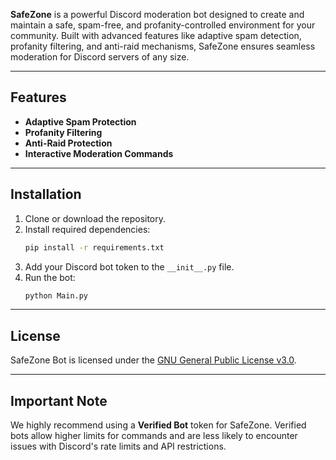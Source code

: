 **SafeZone** is a powerful Discord moderation bot designed to create and maintain a safe, spam-free, and profanity-controlled environment for your community. Built with advanced features like adaptive spam detection, profanity filtering, and anti-raid mechanisms, SafeZone ensures seamless moderation for Discord servers of any size.

---

## Features

- **Adaptive Spam Protection**
- **Profanity Filtering**
- **Anti-Raid Protection**
- **Interactive Moderation Commands**

---

## Installation

1. Clone or download the repository.
2. Install required dependencies:
   ```bash
   pip install -r requirements.txt
   ```
3. Add your Discord bot token to the `__init__.py` file.
4. Run the bot:
   ```bash
   python Main.py
   ```

---

## License

SafeZone Bot is licensed under the [GNU General Public License v3.0](LICENSE).

---

## Important Note

We highly recommend using a **Verified Bot** token for SafeZone. Verified bots allow higher limits for commands and are less likely to encounter issues with Discord's rate limits and API restrictions.